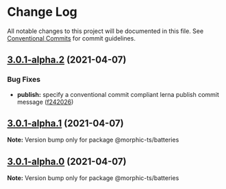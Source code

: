 # Change Log

All notable changes to this project will be documented in this file.
See [Conventional Commits](https://conventionalcommits.org) for commit guidelines.

## [3.0.1-alpha.2](https://github.com/sledorze/morphic-ts/compare/@morphic-ts/batteries@3.0.0...@morphic-ts/batteries@3.0.1-alpha.2) (2021-04-07)


### Bug Fixes

* **publish:** specify a conventional commit compliant lerna publish commit message ([f242026](https://github.com/sledorze/morphic-ts/commit/f242026f7becb491016b81b5498c25293db386ff))





## [3.0.1-alpha.1](https://github.com/sledorze/morphic-ts/compare/@morphic-ts/batteries@3.0.0...@morphic-ts/batteries@3.0.1-alpha.1) (2021-04-07)

**Note:** Version bump only for package @morphic-ts/batteries





## [3.0.1-alpha.0](https://github.com/sledorze/morphic-ts/compare/@morphic-ts/batteries@3.0.0...@morphic-ts/batteries@3.0.1-alpha.0) (2021-04-07)

**Note:** Version bump only for package @morphic-ts/batteries
